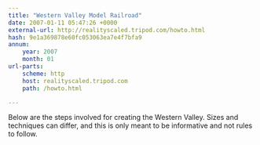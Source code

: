 ```yaml
---
title: "Western Valley Model Railroad"
date: 2007-01-11 05:47:26 +0000
external-url: http://realityscaled.tripod.com/howto.html
hash: 9e1a369878e60fc053063ea7e4f7bfa9
annum:
    year: 2007
    month: 01
url-parts:
    scheme: http
    host: realityscaled.tripod.com
    path: /howto.html

---
```


Below are the steps involved for creating the Western Valley. Sizes and techniques can differ, and this is only meant to be informative and not rules to follow.
